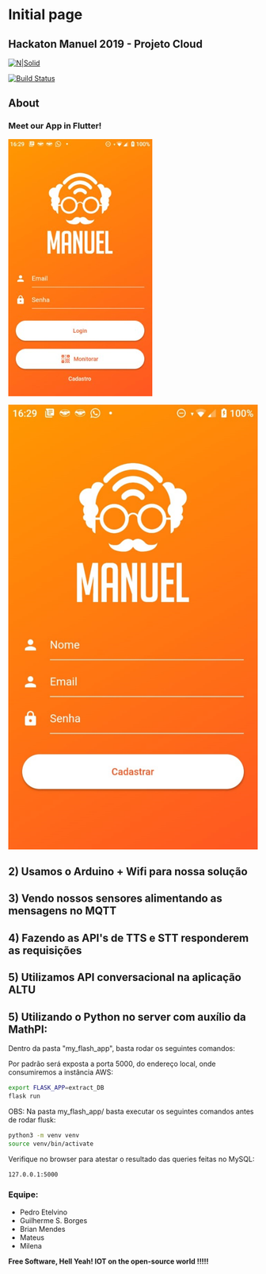 # Initial page

## Hackaton Manuel 2019 - Projeto Cloud

[![N\|Solid](https://cldup.com/dTxpPi9lDf.thumb.png)](https://nodesource.com/products/nsolid)

[![Build Status](https://travis-ci.org/joemccann/dillinger.svg?branch=master)](https://travis-ci.org/joemccann/dillinger)

## About 

### Meet our App in Flutter!

![](.gitbook/assets/manuel.jpg)

![](.gitbook/assets/9b0b6e35-958b-4f00-b872-c499643eacf1.jpg)

## 2\) Usamos o Arduino + Wifi para nossa solução

## 3\) Vendo nossos sensores alimentando as mensagens no MQTT

## 4\) Fazendo as API's de TTS e STT responderem as requisições

## 5\) Utilizamos API conversacional na aplicação ALTU

## 5\) Utilizando o Python no server com auxílio da MathPI:

Dentro da pasta "my\_flash\_app", basta rodar os seguintes comandos:

Por padrão será exposta a porta 5000, do endereço local, onde consumiremos a instância AWS:

```bash
export FLASK_APP=extract_DB
flask run
```

OBS: Na pasta my\_flash\_app/ basta executar os seguintes comandos antes de rodar flusk:

```bash
python3 -m venv venv
source venv/bin/activate
```

Verifique no browser para atestar o resultado das queries feitas no MySQL:

```bash
127.0.0.1:5000
```

### Equipe:

* Pedro Etelvino
* Guilherme S. Borges
* Brian Mendes
* Mateus
* Milena

**Free Software, Hell Yeah! IOT on the open-source world !!!!!**

